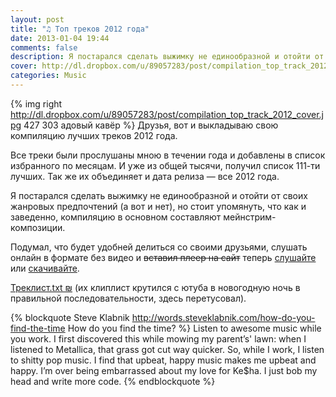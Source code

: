 ```yaml
---
layout: post
title: "♫ Топ треков 2012 года"
date: 2013-01-04 19:44
comments: false
description: Я постарался сделать выжимку не единообразной и отойти от своих жанровых предпочтений (а вот и нет), но стоит упомянуть, что как и заведенно, компиляцию в основном составляют мейнстрим-композиции.
cover: http://dl.dropbox.com/u/89057283/post/compilation_top_track_2012_cover.jpg
categories: Music
---
```

{% img right http://dl.dropbox.com/u/89057283/post/compilation_top_track_2012_cover.jpg 427 303 адовый кавёр %}
Друзья, вот и выкладываю свою компиляцию лучших треков 2012 года. 

Все треки были прослушаны мною в течении года и добавлены в список избранного по месяцам. И уже из общей тысячи, получил список 111-ти лучших. Так же их объединяет и дата релиза — все 2012 года.

Я постарался сделать выжимку не единообразной и отойти от своих жанровых предпочтений (а вот и нет), но стоит упомянуть, что как и заведенно, компиляцию в основном составляют мейнстрим-композиции.

Подумал, что будет удобней делиться со своими друзьями, слушать онлайн в формате без видео и ~~вставил плеер на сайт~~ теперь [слушайте](https://soundcloud.com/against_sleep/sets/the-top-tracks-2012) или [скачивайте](http://narod.ru/disk/65107436001.d40b70857fe7d15928f4340e5df6bbf3/the_top_tracks_of_2012.rar.html). 

<a href='http://naydenov.tk/files/tracklist_compilation_the_best_track_of_2012.txt' target='_blank'>Треклист.txt ₪</a> (их клиплист крутился с ютуба в новогодную ночь в правильной последовательности, здесь перетусовал).

{% blockquote Steve Klabnik http://words.steveklabnik.com/how-do-you-find-the-time How do you find the time? %}
Listen to awesome music while you work. I first discovered this while mowing my parent’s' lawn: when I listened to Metallica, that grass got cut way quicker. So, while I work, I listen to shitty pop music. I find that upbeat, happy music makes me upbeat and happy. I’m over being embarrassed about my love for Ke$ha. I just bob my head and write more code.
{% endblockquote %} 